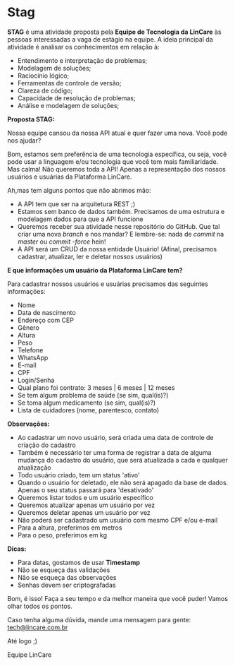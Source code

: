 # Stag

**STAG** é uma atividade proposta pela **Equipe de Tecnologia da LinCare** às pessoas interessadas a vaga de estágio na equipe.
A ideia principal da atividade é analisar os conhecimentos em relação à:

- Entendimento e interpretação de problemas;
- Modelagem de soluções;
- Raciocínio lógico;
- Ferramentas de controle de versão;
- Clareza de código;
- Capacidade de resolução de problemas;
- Análise e modelagem de soluções;

**Proposta STAG:**

Nossa equipe cansou da nossa API atual e quer fazer uma nova. Você pode nos ajudar?

Bom, estamos sem preferência de uma tecnologia específica, ou seja, você pode usar a linguagem e/ou tecnologia que você tem mais familiaridade.
Mas calma! Não queremos toda a API! Apenas a representação dos nossos usuários e usuárias da Plataforma LinCare.

Ah,mas tem alguns pontos que não abrimos mão:

- A API tem que ser na arquitetura REST ;)
- Estamos sem banco de dados também. Precisamos de uma estrutura e modelagem dados para que a API funcione
- Queremos receber sua atividade nesse repositório do GitHub. Que tal criar uma nova _branch_ e nos mandar? E lembre-se: nada de _commit_ na _master_ ou  _commit -force_ hein!
- A API será um CRUD da nossa entidade Usuário! (Afinal, precisamos cadastrar, atualizar, ler e deletar nossos usuários)

**E que informações um usuário da Plataforma LinCare tem?**

Para cadastrar nossos usuários e usuárias precisamos das seguintes informações:

- Nome
- Data de nascimento
- Endereço com CEP
- Gênero
- Altura
- Peso
- Telefone
- WhatsApp
- E-mail
- CPF
- Login/Senha
- Qual plano foi contrato: 3 meses | 6 meses | 12 meses
- Se tem algum problema de saúde (se sim, qual(is)?)
- Se toma algum medicamento (se sim, qual(is)?)
- Lista de cuidadores (nome, parentesco, contato)

**Observações:**

- Ao cadastrar um novo usuário, será criada uma data de controle de criação do cadastro
- Também é necessário ter uma forma de registrar a data de alguma mudança do cadastro do usuário, que será atualizada a cada e qualquer atualização
- Todo usuário criado, tem um status &#39;ativo&#39;
- Quando o usuário for deletado, ele não será apagado da base de dados. Apenas o seu status passará para &#39;desativado&#39;
- Queremos listar todos e um usuário específico
- Queremos atualizar apenas um usuário por vez
- Queremos deletar apenas um usuário por vez
- Não poderá ser cadastrado um usuário com mesmo CPF e/ou e-mail
- Para a altura, preferimos em metros
- Para o peso, preferimos em kg

**Dicas:**

- Para datas, gostamos de usar **Timestamp**
- Não se esqueça das validações
- Não se esqueça das observações
- Senhas devem ser criptografadas

Bom, é isso! Faça a seu tempo e da melhor maneira que você puder! Vamos olhar todos os pontos.

Caso tenha alguma dúvida, mande uma mensagem para gente: [tech@lincare.com.br](mailto:tech@lincare.com.br)

Até logo ;)

Equipe LinCare
